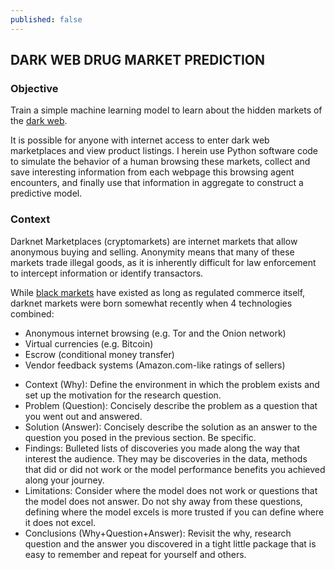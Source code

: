 ```yaml
---
published: false
---
```

## DARK WEB DRUG MARKET PREDICTION

### Objective

Train a simple machine learning model to learn about the hidden markets of the [dark web](https://en.wikipedia.org/wiki/Dark_web).

It is possible for anyone with internet access to enter dark web marketplaces and view product listings. I herein use Python software code to simulate the behavior of a human browsing these markets, collect and save interesting information from each webpage this browsing agent encounters, and finally use that information in aggregate to construct a predictive model. 

### Context
Darknet Marketplaces (cryptomarkets) are internet markets that allow anonymous buying and selling. Anonymity means that many of these markets trade illegal goods, as it is inherently difficult for law enforcement to intercept information or identify transactors. 

While [black markets](https://en.wikipedia.org/wiki/Black_market) have existed as long as regulated commerce itself, darknet markets were born somewhat recently when 4 technologies combined:

* Anonymous internet browsing (e.g. Tor and the Onion network)
* Virtual currencies (e.g. Bitcoin)
* Escrow (conditional money transfer)
* Vendor feedback systems (Amazon.com-like ratings of sellers)






- Context (Why): Define the environment in which the problem exists and set up the motivation for the research question.
- Problem (Question): Concisely describe the problem as a question that you went out and answered.
- Solution (Answer): Concisely describe the solution as an answer to the question you posed in the previous section. Be specific.
- Findings: Bulleted lists of discoveries you made along the way that interest the audience. They may be discoveries in the data, methods that did or did not work or the model performance benefits you achieved along your journey.
- Limitations: Consider where the model does not work or questions that the model does not answer. Do not shy away from these questions, defining where the model excels is more trusted if you can define where it does not excel.
- Conclusions (Why+Question+Answer): Revisit the why, research question and the answer you discovered in a tight little package that is easy to remember and repeat for yourself and others.